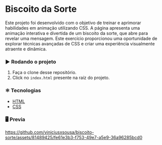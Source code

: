 # Biscoito da Sorte

Este projeto foi desenvolvido com o objetivo de treinar e aprimorar habilidades em animação utilizando CSS. A página apresenta uma animação interativa e divertida de um biscoito da sorte, que abre para revelar uma mensagem. Este exercício proporcionou uma oportunidade de explorar técnicas avançadas de CSS e criar uma experiência visualmente atraente e dinâmica.

### :arrow_forward: Rodando o projeto
1. Faça o clone desse repositório.
2. Click no `index.html` presente na raíz do projeto.


### :atom_symbol: Tecnologias 
* [HTML](https://developer.mozilla.org/pt-BR/docs/Web/HTML)
* [CSS](https://developer.mozilla.org/pt-BR/docs/Web/CSS)


### :desktop_computer: Previa


https://github.com/viniciusxsousa/biscoito-sorte/assets/81489425/fe61e3b3-f753-49e7-a5e9-36a96285bcd0

